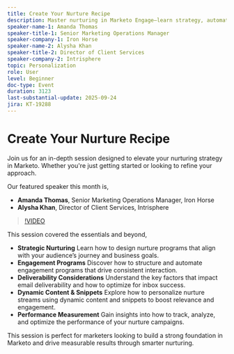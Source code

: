 ```yaml
---
title: Create Your Nurture Recipe
description: Master nurturing in Marketo Engage—learn strategy, automation, personalization, and performance tracking to boost engagement and results.
speaker-name-1: Amanda Thomas
speaker-title-1: Senior Marketing Operations Manager
speaker-company-1: Iron Horse
speaker-name-2: Alysha Khan
speaker-title-2: Director of Client Services
speaker-company-2: Intrisphere
topic: Personalization
role: User
level: Beginner
doc-type: Event
duration: 3123
last-substantial-update: 2025-09-24
jira: KT-19288
---
```


# Create Your Nurture Recipe

Join us for an in-depth session designed to elevate your nurturing strategy in Marketo. Whether you're just getting started or looking to refine your approach.

Our featured speaker this month is,

* **Amanda Thomas**, Senior Marketing Operations Manager, Iron Horse
* **Alysha Khan**, Director of Client Services, Intrisphere

>[!VIDEO](https://video.tv.adobe.com/v/3475224/?learn=on&enablevpops)

This session covered the essentials and beyond,

* **Strategic Nurturing** Learn how to design nurture programs that align with your audience’s journey and business goals.
* **Engagement Programs** Discover how to structure and automate engagement programs that drive consistent interaction.
* **Deliverability Considerations** Understand the key factors that impact email deliverability and how to optimize for inbox success.
* **Dynamic Content & Snippets** Explore how to personalize nurture streams using dynamic content and snippets to boost relevance and engagement.
* **Performance Measurement** Gain insights into how to track, analyze, and optimize the performance of your nurture campaigns.

This session is perfect for marketers looking to build a strong foundation in Marketo and drive measurable results through smarter nurturing.


